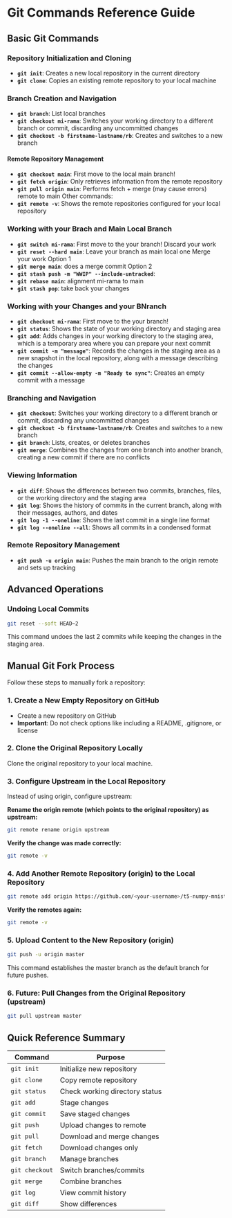 # Git Commands Reference Guide

## Basic Git Commands

### Repository Initialization and Cloning
- **`git init`**: Creates a new local repository in the current directory
- **`git clone`**: Copies an existing remote repository to your local machine

### Branch Creation and Navigation
- **`git branch`**: List local branches
- **`git checkout mi-rama`**: Switches your working directory to a different branch or commit, discarding any uncommitted changes
- **`git checkout -b firstname-lastname/rb`**: Creates and switches to a new branch

#### Remote Repository Management
- **`git checkout main`**: First move to the local main branch!
- **`git fetch origin`**: Only retrieves information from the remote repository
- **`git pull origin main`**: Performs fetch + merge (may cause errors) remote to main
Other commands:
- **`git remote -v`**: Shows the remote repositories configured for your local repository

### Working with your Brach and Main Local Branch
- **`git switch mi-rama`**: First move to the your branch!
Discard your work
- **`git reset --hard main`**: Leave your branch as main local one
Merge your work
Option 1
- **`git merge main`**: does a merge commit 
Option 2
- **`git stash push -m "WWIP" --include-untracked`**: 
- **`git rebase main`**: alignment mi-rama to main
- **`git stash pop`**: take back your changes

### Working with your Changes and your BNranch
- **`git checkout mi-rama`**: First move to the your branch!
- **`git status`**: Shows the state of your working directory and staging area
- **`git add`**: Adds changes in your working directory to the staging area, which is a temporary area where you can prepare your next commit
- **`git commit -m "message"`**: Records the changes in the staging area as a new snapshot in the local repository, along with a message describing the changes
- **`git commit --allow-empty -m "Ready to sync"`**: Creates an empty commit with a message

### Branching and Navigation
- **`git checkout`**: Switches your working directory to a different branch or commit, discarding any uncommitted changes
- **`git checkout -b firstname-lastname/rb`**: Creates and switches to a new branch
- **`git branch`**: Lists, creates, or deletes branches
- **`git merge`**: Combines the changes from one branch into another branch, creating a new commit if there are no conflicts

### Viewing Information
- **`git diff`**: Shows the differences between two commits, branches, files, or the working directory and the staging area
- **`git log`**: Shows the history of commits in the current branch, along with their messages, authors, and dates
- **`git log -1 --oneline`**: Shows the last commit in a single line format
- **`git log --oneline --all`**: Shows all commits in a condensed format

### Remote Repository Management
- **`git push -u origin main`**: Pushes the main branch to the origin remote and sets up tracking

## Advanced Operations

### Undoing Local Commits
```bash
git reset --soft HEAD~2
```
This command undoes the last 2 commits while keeping the changes in the staging area.

## Manual Git Fork Process

Follow these steps to manually fork a repository:

### 1. Create a New Empty Repository on GitHub
- Create a new repository on GitHub
- **Important**: Do not check options like including a README, .gitignore, or license

### 2. Clone the Original Repository Locally
Clone the original repository to your local machine.

### 3. Configure Upstream in the Local Repository
Instead of using origin, configure upstream:

**Rename the origin remote (which points to the original repository) as upstream:**
```bash
git remote rename origin upstream
```

**Verify the change was made correctly:**
```bash
git remote -v
```

### 4. Add Another Remote Repository (origin) to the Local Repository
```bash
git remote add origin https://github.com/<your-username>/t5-numpy-mnist-firstname-lastname.git
```

**Verify the remotes again:**
```bash
git remote -v
```

### 5. Upload Content to the New Repository (origin)
```bash
git push -u origin master
```
This command establishes the master branch as the default branch for future pushes.

### 6. Future: Pull Changes from the Original Repository (upstream)
```bash
git pull upstream master
```

## Quick Reference Summary

| Command | Purpose |
|---------|---------|
| `git init` | Initialize new repository |
| `git clone` | Copy remote repository |
| `git status` | Check working directory status |
| `git add` | Stage changes |
| `git commit` | Save staged changes |
| `git push` | Upload changes to remote |
| `git pull` | Download and merge changes |
| `git fetch` | Download changes only |
| `git branch` | Manage branches |
| `git checkout` | Switch branches/commits |
| `git merge` | Combine branches |
| `git log` | View commit history |
| `git diff` | Show differences |
